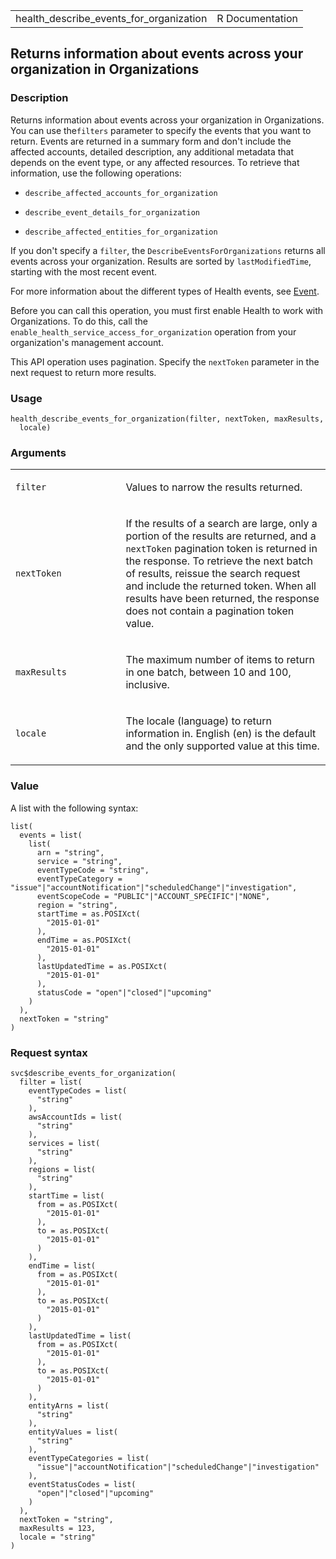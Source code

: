 <table style="width: 100%;">
<tbody>
<tr class="odd">
<td>health_describe_events_for_organization</td>
<td style="text-align: right;">R Documentation</td>
</tr>
</tbody>
</table>

## Returns information about events across your organization in Organizations

### Description

Returns information about events across your organization in
Organizations. You can use the`filters` parameter to specify the events
that you want to return. Events are returned in a summary form and don't
include the affected accounts, detailed description, any additional
metadata that depends on the event type, or any affected resources. To
retrieve that information, use the following operations:

-   `describe_affected_accounts_for_organization`

-   `describe_event_details_for_organization`

-   `describe_affected_entities_for_organization`

If you don't specify a `filter`, the `DescribeEventsForOrganizations`
returns all events across your organization. Results are sorted by
`lastModifiedTime`, starting with the most recent event.

For more information about the different types of Health events, see
[Event](https://docs.aws.amazon.com/health/latest/APIReference/API_Event.html).

Before you can call this operation, you must first enable Health to work
with Organizations. To do this, call the
`enable_health_service_access_for_organization` operation from your
organization's management account.

This API operation uses pagination. Specify the `nextToken` parameter in
the next request to return more results.

### Usage

    health_describe_events_for_organization(filter, nextToken, maxResults,
      locale)

### Arguments

<table>
<colgroup>
<col style="width: 35%" />
<col style="width: 65%" />
</colgroup>
<tbody>
<tr class="odd">
<td><code
id="health_describe_events_for_organization_:_filter">filter</code></td>
<td><p>Values to narrow the results returned.</p></td>
</tr>
<tr class="even">
<td><code
id="health_describe_events_for_organization_:_nextToken">nextToken</code></td>
<td><p>If the results of a search are large, only a portion of the
results are returned, and a <code>nextToken</code> pagination token is
returned in the response. To retrieve the next batch of results, reissue
the search request and include the returned token. When all results have
been returned, the response does not contain a pagination token
value.</p></td>
</tr>
<tr class="odd">
<td><code
id="health_describe_events_for_organization_:_maxResults">maxResults</code></td>
<td><p>The maximum number of items to return in one batch, between 10
and 100, inclusive.</p></td>
</tr>
<tr class="even">
<td><code
id="health_describe_events_for_organization_:_locale">locale</code></td>
<td><p>The locale (language) to return information in. English (en) is
the default and the only supported value at this time.</p></td>
</tr>
</tbody>
</table>

### Value

A list with the following syntax:

    list(
      events = list(
        list(
          arn = "string",
          service = "string",
          eventTypeCode = "string",
          eventTypeCategory = "issue"|"accountNotification"|"scheduledChange"|"investigation",
          eventScopeCode = "PUBLIC"|"ACCOUNT_SPECIFIC"|"NONE",
          region = "string",
          startTime = as.POSIXct(
            "2015-01-01"
          ),
          endTime = as.POSIXct(
            "2015-01-01"
          ),
          lastUpdatedTime = as.POSIXct(
            "2015-01-01"
          ),
          statusCode = "open"|"closed"|"upcoming"
        )
      ),
      nextToken = "string"
    )

### Request syntax

    svc$describe_events_for_organization(
      filter = list(
        eventTypeCodes = list(
          "string"
        ),
        awsAccountIds = list(
          "string"
        ),
        services = list(
          "string"
        ),
        regions = list(
          "string"
        ),
        startTime = list(
          from = as.POSIXct(
            "2015-01-01"
          ),
          to = as.POSIXct(
            "2015-01-01"
          )
        ),
        endTime = list(
          from = as.POSIXct(
            "2015-01-01"
          ),
          to = as.POSIXct(
            "2015-01-01"
          )
        ),
        lastUpdatedTime = list(
          from = as.POSIXct(
            "2015-01-01"
          ),
          to = as.POSIXct(
            "2015-01-01"
          )
        ),
        entityArns = list(
          "string"
        ),
        entityValues = list(
          "string"
        ),
        eventTypeCategories = list(
          "issue"|"accountNotification"|"scheduledChange"|"investigation"
        ),
        eventStatusCodes = list(
          "open"|"closed"|"upcoming"
        )
      ),
      nextToken = "string",
      maxResults = 123,
      locale = "string"
    )
